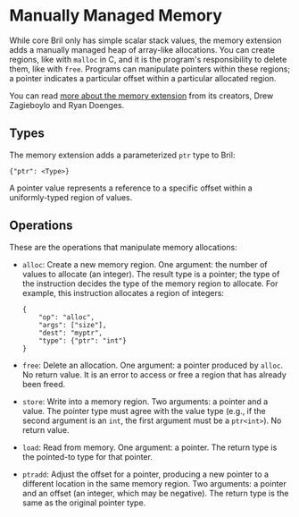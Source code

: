 Manually Managed Memory
=======================

While core Bril only has simple scalar stack values, the memory extension adds a manually managed heap of array-like allocations.
You can create regions, like with `malloc` in C, and it is the program's responsibility to delete them, like with `free`.
Programs can manipulate pointers within these regions; a pointer indicates a particular offset within a particular allocated region.

You can read [more about the memory extension][memblog] from its creators, Drew Zagieboylo and Ryan Doenges.

[memblog]: https://www.cs.cornell.edu/courses/cs6120/2019fa/blog/manually-managed-memory/

Types
-----

The memory extension adds a parameterized `ptr` type to Bril:

    {"ptr": <Type>}

A pointer value represents a reference to a specific offset within a uniformly-typed region of values.

Operations
----------

These are the operations that manipulate memory allocations:

* `alloc`: Create a new memory region. One argument: the number of values to allocate (an integer). The result type is a pointer; the type of the instruction decides the type of the memory region to allocate. For example, this instruction allocates a region of integers:

      {
          "op": "alloc",
          "args": ["size"],
          "dest": "myptr",
          "type": {"ptr": "int"}
      }

* `free`: Delete an allocation. One argument: a pointer produced by `alloc`. No return value. It is an error to access or free a region that has already been freed.
* `store`: Write into a memory region. Two arguments: a pointer and a value. The pointer type must agree with the value type (e.g., if the second argument is an `int`, the first argument must be a `ptr<int>`). No return value.
* `load`: Read from memory. One argument: a pointer. The return type is the pointed-to type for that pointer.
* `ptradd`: Adjust the offset for a pointer, producing a new pointer to a different location in the same memory region. Two arguments: a pointer and an offset (an integer, which may be negative). The return type is the same as the original pointer type.
